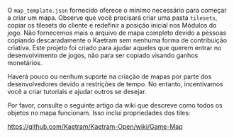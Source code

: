 O `map_template.json` fornecido oferece o mínimo necessário para começar a criar um mapa. Observe que você precisará criar uma pasta `tilesets`, copiar os tilesets do cliente e redefinir a posição inicial nos Módulos do jogo. Não fornecemos mais o arquivo de mapa completo devido a pessoas copiando descaradamente o Kaetram sem nenhuma forma de contribuição criativa. Este projeto foi criado para ajudar aqueles que querem entrar no desenvolvimento de jogos, não para ser copiado visando ganhos monetários.

Haverá pouco ou nenhum suporte na criação de mapas por parte dos desenvolvedores devido a restrições de tempo. No entanto, incentivamos você a criar tutoriais e ajudar outros se desejar.

Por favor, consulte o seguinte artigo da wiki que descreve como todos os objetos no mapa funcionam. Isso inclui propriedades dos tiles:

<https://github.com/Kaetram/Kaetram-Open/wiki/Game-Map>
